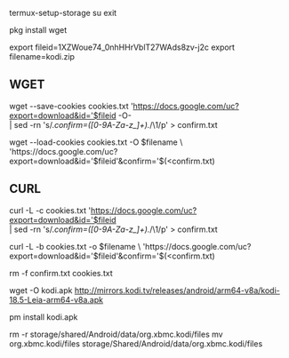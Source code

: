 
termux-setup-storage
su
exit

pkg install wget

export fileid=1XZWoue74_0nhHHrVblT27WAds8zv-j2c
export filename=kodi.zip

## WGET ##
wget --save-cookies cookies.txt 'https://docs.google.com/uc?export=download&id='$fileid -O- \
     | sed -rn 's/.*confirm=([0-9A-Za-z_]+).*/\1/p' > confirm.txt

wget --load-cookies cookies.txt -O $filename \
     'https://docs.google.com/uc?export=download&id='$fileid'&confirm='$(<confirm.txt)

## CURL ##
curl -L -c cookies.txt 'https://docs.google.com/uc?export=download&id='$fileid \
     | sed -rn 's/.*confirm=([0-9A-Za-z_]+).*/\1/p' > confirm.txt

curl -L -b cookies.txt -o $filename \
     'https://docs.google.com/uc?export=download&id='$fileid'&confirm='$(<confirm.txt)

rm -f confirm.txt cookies.txt


wget -O kodi.apk http://mirrors.kodi.tv/releases/android/arm64-v8a/kodi-18.5-Leia-arm64-v8a.apk

pm install kodi.apk

rm -r storage/shared/Android/data/org.xbmc.kodi/files
mv org.xbmc.kodi/files storage/Shared/Android/data/org.xbmc.kodi/files
